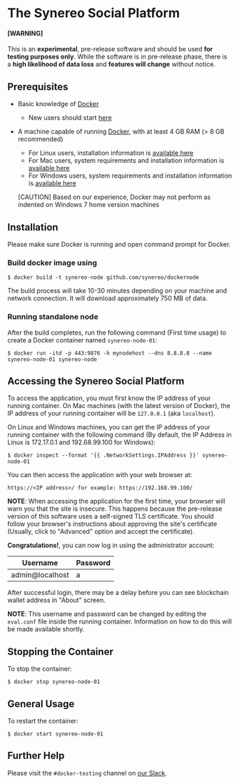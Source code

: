 
# The Synereo Social Platform

#### [WARNING]

This is an **experimental**, pre-release software and should be used **for testing purposes only**. While the software is in pre-release phase, there is a **high likelihood of data loss** and **features will change** without notice.

## Prerequisites
* Basic knowledge of [Docker](https://www.docker.com)
  * New users should start [here](https://docs.docker.com/engine/understanding-docker/)
* A machine capable of running [Docker](https://www.docker.com), with at least 4 GB RAM (> 8 GB recommended)
  * For Linux users, installation information is [available here](https://docs.docker.com/engine/installation/linux)
  * For Mac users, system requirements and installation information is [available here](https://docs.docker.com/docker-for-mac/)
  * For Windows users, system requirements and installation information is [available here](https://docs.docker.com/docker-for-windows/)
 
  [CAUTION] Based on our experience, Docker may not perform as indented on Windows 7 home version machines

## Installation

Please make sure Docker is running and open command prompt for Docker.

### Build docker image using 
```
$ docker build -t synereo-node github.com/synereo/dockernode
```

The build process will take 10-30 minutes depending on your machine and network connection. It will download approximately  750 MB of data.

### Running standalone node 
After the build completes, run the following command (First time usage) to create a Docker container named `synereo-node-01`:
```
$ docker run -itd -p 443:9876 -h mynodehost --dns 8.8.8.8 --name synereo-node-01 synereo-node
```

## Accessing the Synereo Social Platform

To access the application, you must first know the IP address of your running container. On Mac machines (with the latest version of Docker), the IP address of your running container will be `127.0.0.1` (aka `localhost`).

On Linux and Windows machines, you can get the IP address of your running container with the following command (By default, the IP Address in Linux is 172.17.0.1 and 192.68.99.100 for Windows):

```
$ docker inspect --format '{{ .NetworkSettings.IPAddress }}' synereo-node-01
```

You can then access the application with your web browser at:
```
https://<IP address>/ for example: https://192.168.99.100/
```

**NOTE**: When accessing the application for the first time, your browser will warn you that the site is insecure.  This happens because the pre-release version of this software uses a self-signed TLS certificate.  You should follow your browser's instructions about approving the site's certificate (Usually, click to "Advanced" option and accept the certificate).

**Congratulations!**, you can now log in using the administrator account:

Username|Password
--------|--------
admin@localhost|a

After successful login, there may be a delay before you can see blockchain wallet address in "About" screen.

**NOTE**: This username and password can be changed by editing the `eval.conf` file inside the running container. Information on how to do this will be made available shortly.

## Stopping the Container

To stop the container:

```
$ docker stop synereo-node-01
```

## General Usage

To restart the container:

```
$ docker start synereo-node-01
```

## Further Help

Please visit the `#docker-testing` channel on [our Slack](https://slack.synereo.com).
